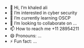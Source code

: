 - 👋 Hi, I’m khaled ali
- 👀 I’m interested in cyber security
- 🌱 I’m currently learning OSCP
- 💞️ I’m looking to collaborate on ...
- 📫 How to reach me +11 28954211
- 😄 Pronouns: ...
- ⚡ Fun fact: ...

<!---
4bo-4l1/4bo-4l1 is a ✨ special ✨ repository because its `README.md` (this file) appears on your GitHub profile.
You can click the Preview link to take a look at your changes.
--->

